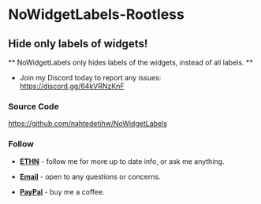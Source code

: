 # NoWidgetLabels-Rootless

## Hide only labels of widgets!

** NoWidgetLabels only hides labels of the widgets, instead of all labels. **

* Join my Discord today to report any issues: https://discord.gg/64kVRNzKnF

### Source Code
https://github.com/nahtedetihw/NoWidgetLabels

### Follow

* [**ETHN**](https://twitter.com/ethanwhited) - follow me for more up to date info, or ask me anything.

* [**Email**](mailto:ethanwhited2208@gmail.com) - open to any questions or concerns.

* [**PayPal**](https://paypal.me/nahtedetihw) - buy me a coffee.
